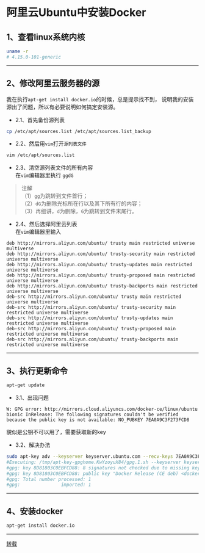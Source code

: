 # 阿里云Ubuntu中安装Docker


## 1、查看linux系统内核
```bash
uname -r
# 4.15.0-101-generic
```


---


## 2、修改阿里云服务器的源
我在执行`apt-get install docker.io`的时候，总是提示找不到，
说明我的安装源出了问题，所以有必要说明如何搞定安装源。

- 2.1、首先备份源列表
```bash
cp /etc/apt/sources.list /etc/apt/sources.list_backup
```

- 2.2、然后用`vim`打开`源列表文件` 
```bash
vim /etc/apt/sources.list
```

- 2.3、清空源列表文件的所有内容   
在`vim`编辑器里执行 `ggdG`
>注解      
（1）`gg`为跳转到文件首行；       
（2）`dG`为删除光标所在行以及其下所有行的内容；      
（3）再细讲，`d`为删除，`G`为跳转到文件末尾行。      

- 2.4、然后选择阿里云列表     
在`vim`编辑器里输入 
```
deb http://mirrors.aliyun.com/ubuntu/ trusty main restricted universe multiverse
deb http://mirrors.aliyun.com/ubuntu/ trusty-security main restricted universe multiverse
deb http://mirrors.aliyun.com/ubuntu/ trusty-updates main restricted universe multiverse
deb http://mirrors.aliyun.com/ubuntu/ trusty-proposed main restricted universe multiverse
deb http://mirrors.aliyun.com/ubuntu/ trusty-backports main restricted universe multiverse
deb-src http://mirrors.aliyun.com/ubuntu/ trusty main restricted universe multiverse
deb-src http://mirrors.aliyun.com/ubuntu/ trusty-security main restricted universe multiverse
deb-src http://mirrors.aliyun.com/ubuntu/ trusty-updates main restricted universe multiverse
deb-src http://mirrors.aliyun.com/ubuntu/ trusty-proposed main restricted universe multiverse
deb-src http://mirrors.aliyun.com/ubuntu/ trusty-backports main restricted universe multiverse
```


---


## 3、执行更新命令
```bash
apt-get update
```

- 3.1、出现问题
```
W: GPG error: http://mirrors.cloud.aliyuncs.com/docker-ce/linux/ubuntu bionic InRelease: The following signatures couldn't be verified because the public key is not available: NO_PUBKEY 7EA0A9C3F273FCD8
```
貌似是公钥不可以用了，需要获取新的key

- 3.2、解决办法
```bash
sudo apt-key adv --keyserver keyserver.ubuntu.com --recv-keys 7EA0A9C3F273FCD8                          
#Executing: /tmp/apt-key-gpghome.KwYzoyuX84/gpg.1.sh --keyserver keyserver.ubuntu.com --recv-keys 7EA0A9C3F273FCD8
#gpg: key 8D81803C0EBFCD88: 8 signatures not checked due to missing keys
#gpg: key 8D81803C0EBFCD88: public key "Docker Release (CE deb) <docker@docker.com>" imported
#gpg: Total number processed: 1
#gpg:               imported: 1
```


---


## 4、安装docker
```bash
apt-get install docker.io
```


---

[转载](https://www.jianshu.com/p/76d41b3a078e)
